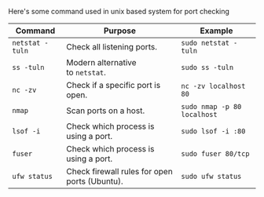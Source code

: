 Here's some command used in unix based system for port checking

| Command         | Purpose                                       | Example                     |
| --------------- | --------------------------------------------- | --------------------------- |
| `netstat -tuln` | Check all listening ports.                    | `sudo netstat -tuln`        |
| `ss -tuln`      | Modern alternative to `netstat`.              | `sudo ss -tuln`             |
| `nc -zv`        | Check if a specific port is open.             | `nc -zv localhost 80`       |
| `nmap`          | Scan ports on a host.                         | `sudo nmap -p 80 localhost` |
| `lsof -i`       | Check which process is using a port.          | `sudo lsof -i :80`          |
| `fuser`         | Check which process is using a port.          | `sudo fuser 80/tcp`         |
| `ufw status`    | Check firewall rules for open ports (Ubuntu). | `sudo ufw status`           |
